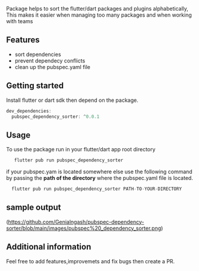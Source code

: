 <!--
This README describes the package. If you publish this package to pub.dev,
this README's contents appear on the landing page for your package.

For information about how to write a good package README, see the guide for
[writing package pages](https://dart.dev/guides/libraries/writing-package-pages).

For general information about developing packages, see the Dart guide for
[creating packages](https://dart.dev/guides/libraries/create-library-packages)
and the Flutter guide for
[developing packages and plugins](https://flutter.dev/developing-packages).
-->
Package helps to sort the flutter/dart packages and plugins alphabetically, This makes it easier when managing too many packages and when working with teams

## Features

* sort dependencies
* prevent dependecy conflicts
* clean up the pubspec.yaml file

## Getting started
Install flutter or dart sdk then depend on the package.
```dart
dev_dependencies:
  pubspec_dependency_sorter: ^0.0.1
```

## Usage

To use the package run in your flutter/dart app root directory
```dart
   flutter pub run pubspec_dependency_sorter
```
if your pubspec.yam is located somewhere else use the following command by passing the **path of the directory** where the pubspec.yaml file is located.
```dart
  flutter pub run pubspec_dependency_sorter PATH-TO-YOUR-DIRECTORY
```
## sample output
(https://github.com/Genialngash/pubspec-dependency-sorter/blob/main/images/pubspec%20_dependency_sorter.png)


## Additional information
Feel free to add features,improvemets and fix bugs then create a PR.
